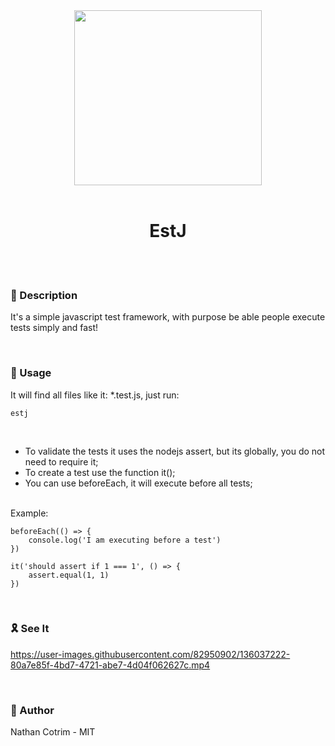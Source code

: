 <div align="center">
    <img src="https://cdn-icons-png.flaticon.com/512/1039/1039328.png" width="300px" height="280px"> <br> <br>
    <h1>
        EstJ
    </h1>
</div>

<br>
<br>

### 🍪 Description <br>

It's a simple javascript test framework, with purpose be able people execute tests simply and fast!

<br>

### 🌉 Usage <br>

It will find all files like it: \*.test.js, just run:

```
estj
```

<br>

-   To validate the tests it uses the nodejs assert, but its globally, you do not need to require it;
-   To create a test use the function it();
-   You can use beforeEach, it will execute before all tests;

<br>
Example:
<br>

```
beforeEach(() => {
    console.log('I am executing before a test')
})

it('should assert if 1 === 1', () => {
    assert.equal(1, 1)
})
```

<br>

### 🎗️ See It <br>


https://user-images.githubusercontent.com/82950902/136037222-80a7e85f-4bd7-4721-abe7-4d04f062627c.mp4


<br>

### 🎠 Author

Nathan Cotrim - MIT
